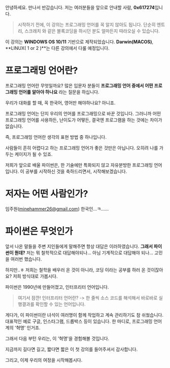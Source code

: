 안녕하세요. 만나서 반갑습니다.
저는 여러분들을 앞으로 안내할 사람, **0x617274**입니다.

> 시작하기 전에, 이 강의는 프로그래밍 언어를 꼭 알지 않아도 됩니다.
> 단순히 엔트리, 스크래치 와 같은 블록코딩을 하시던 분도 얼마든지 따라오실 수 있습니다.

이 강의는  **WINDOWS OS 10/11** 기반으로 제작되었습니다.
**Darwin(MACOS)**, **LINUX( 1 or 2 )**는 다른 강의에서 다룰 예정입니다.

# 프로그래밍 언어란?
프로그래밍 언어란 무엇일까요?
많은 입문자 분들이 **프로그래밍 언어 중에서 어떤 프로그래밍 언어를 알아야 하나요**
라는 질문을 하십니다.

우리가 대화를 할 때,
꼭 한국어, 영어만 해야하나요?
아니죠.

프로그래밍 언어는 단지 우리의 언어를 프로그래밍으로 바꾼 것입니다.
그러니까 어떤 프로그래밍 언어를 사용하든, 난이도가 어떻든, 결국엔 프로그램을 하는 것에는 차이가 없습니다.

즉, 프로그래밍 언어란 생각의 표현 방법 중 하나입니다.

사람들이 흔히 어렵다고 하는 프로그래밍 언어가 좋은 것만은 아닙니다.
오히려 나를 가두는 케이지가 될 수 있죠.

저희가 앞으로 배울 파이썬은, 한 기술에만 특화되지 않고 자유분방한 프로그래밍 언어입니다.
이 공부를 시작하신 것을 축하드리면서, 시작해보겠습니다.

# 저자는 어떤 사람인가?
임주원(minehammer26@gmail.com)
한국인...ㅋ......

# 파이썬은 무엇인가
앞서 나온 말들을 주변 지인들에게 말해주면 항상 대답은 이러하였습니다.
**그래서 파이썬이 뭔데?** 
저는 뭐 철학적으로 대답해야되나... 
아님 기계적으로 대답해야 되나...
고민을 여러번 했습니다.

하지만..ㅎ 저희는 철학을 배우러 온 것이 아니라, 코딩 이라는 공부를 하러 온 것이잖아요?
저희 방식대로 가봅시다.

파이썬은 1990년에 만들어졌고, 인터프리터 언어입니다.

> 여기서 잠깐! 인터프리터 언어란? -> 한 줄씩 소스 코드를 해석해서 바로바로 실행결과를 확인할 수 있는 언어입니다.

게다가, 이 파이썬이란 녀석이 여러명이 함께 작업하고 계속 관리하기도 참 쉬웠습니다.
대표적인 예로 구글, 인스타그램, 드롭박스 등이 있습니다.
한 마디로, 프로그래밍 언어계의 '혁명' 인거죠.

그래서 다음 부턴 우리는,  이 '혁명'을 경험해볼 것입니다.

지금까지 길다면 길고, 짧다면 짧은 이 첫 강의를 들어주셔서 감사합니다.

그리고, 이제 우리의 여정을 시작해봅시다.